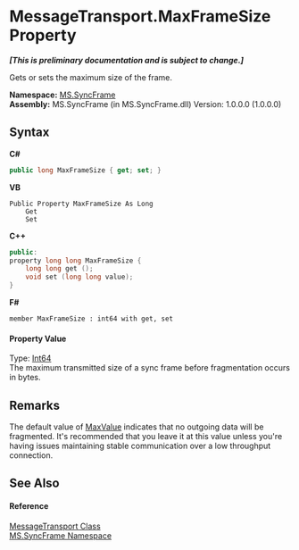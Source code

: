 # MessageTransport.MaxFrameSize Property 
 _**\[This is preliminary documentation and is subject to change.\]**_

Gets or sets the maximum size of the frame.

**Namespace:**&nbsp;<a href="de148c19-6fcd-6ea5-c13c-94525bd1dd5b">MS.SyncFrame</a><br />**Assembly:**&nbsp;MS.SyncFrame (in MS.SyncFrame.dll) Version: 1.0.0.0 (1.0.0.0)

## Syntax

**C#**<br />
``` C#
public long MaxFrameSize { get; set; }
```

**VB**<br />
``` VB
Public Property MaxFrameSize As Long
	Get
	Set
```

**C++**<br />
``` C++
public:
property long long MaxFrameSize {
	long long get ();
	void set (long long value);
}
```

**F#**<br />
``` F#
member MaxFrameSize : int64 with get, set

```


#### Property Value
Type: <a href="http://msdn2.microsoft.com/en-us/library/6yy583ek" target="_blank">Int64</a><br />The maximum transmitted size of a sync frame before fragmentation occurs in bytes.

## Remarks
The default value of <a href="http://msdn2.microsoft.com/en-us/library/xkeewe20" target="_blank">MaxValue</a> indicates that no outgoing data will be fragmented. It's recommended that you leave it at this value unless you're having issues maintaining stable communication over a low throughput connection.

## See Also


#### Reference
<a href="575abf99-2a1a-6037-410a-d736b8eacb32">MessageTransport Class</a><br /><a href="de148c19-6fcd-6ea5-c13c-94525bd1dd5b">MS.SyncFrame Namespace</a><br />